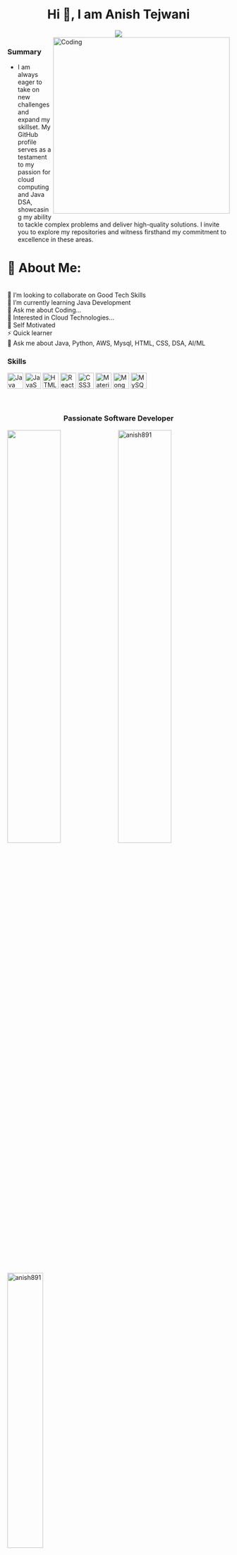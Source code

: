 <h1 align="center">Hi 👋, I am Anish Tejwani</h1>
<div align="center">
 <img src="https://readme-typing-svg.herokuapp.com/?lines=Java+Developer;Cloud-Enthusiast;AI-ML;Quick+learner;Self+Motivated;Problem+Solver;&color=teal&center=true" />
</div>

<img align="right" alt="Coding" width="400" src="https://user-images.githubusercontent.com/102204260/192700068-98ad5312-13c4-49ba-bc0a-d3de1fb9d5fb.gif">

### Summary
-  I am always eager to take on new challenges and expand my skillset. My GitHub profile serves as a testament to my passion for cloud computing and Java DSA, showcasing my ability to tackle complex problems and deliver high-quality solutions. I invite you to explore my repositories and witness firsthand my commitment to excellence in these areas.

# 💫 About Me:
<br>
👯 I’m looking to collaborate on Good Tech Skills<br>
🌱 I’m currently learning Java Development<br>
💬 Ask me about Coding...<br>
👯 Interested in Cloud Technologies...<br>
👯 Self Motivated<br>
⚡ Quick learner<br>
💬 Ask me about Java, Python, AWS, Mysql, HTML, CSS, DSA, AI/ML<br>

### Skills


<p align="left">
<a href="https://www.oracle.com/java/" target="_blank" rel="noreferrer"><img src="https://raw.githubusercontent.com/danielcranney/readme-generator/main/public/icons/skills/java-colored.svg" width="36" height="36" alt="Java" /></a>
<a href="https://developer.mozilla.org/en-US/docs/Web/JavaScript" target="_blank" rel="noreferrer"><img src="https://raw.githubusercontent.com/danielcranney/readme-generator/main/public/icons/skills/javascript-colored.svg" width="36" height="36" alt="JavaScript" /></a>
<a href="https://developer.mozilla.org/en-US/docs/Glossary/HTML5" target="_blank" rel="noreferrer"><img src="https://raw.githubusercontent.com/danielcranney/readme-generator/main/public/icons/skills/html5-colored.svg" width="36" height="36" alt="HTML5" /></a>
<a href="https://reactjs.org/" target="_blank" rel="noreferrer"><img src="https://raw.githubusercontent.com/danielcranney/readme-generator/main/public/icons/skills/react-colored.svg" width="36" height="36" alt="React" /></a>
<a href="https://www.w3.org/TR/CSS/#css" target="_blank" rel="noreferrer"><img src="https://raw.githubusercontent.com/danielcranney/readme-generator/main/public/icons/skills/css3-colored.svg" width="36" height="36" alt="CSS3" /></a>
<a href="https://mui.com/" target="_blank" rel="noreferrer"><img src="https://raw.githubusercontent.com/danielcranney/readme-generator/main/public/icons/skills/materialui-colored.svg" width="36" height="36" alt="Material UI" /></a>
<a href="https://www.mongodb.com/" target="_blank" rel="noreferrer"><img src="https://raw.githubusercontent.com/danielcranney/readme-generator/main/public/icons/skills/mongodb-colored.svg" width="36" height="36" alt="MongoDB" /></a>
<a href="https://www.mysql.com/" target="_blank" rel="noreferrer"><img src="https://raw.githubusercontent.com/danielcranney/readme-generator/main/public/icons/skills/mysql-colored.svg" width="36" height="36" alt="MySQL" /></a>
</p>
<br/>

<h3 align="center">Passionate Software Developer</h3>


<p>
  <img width="49%" src="https://github-readme-stats.vercel.app/api?username=anish891&&show_icons=true&title_color=ffffff&icon_color=bb2acf&text_color=daf7dc&bg_color=151515">
  <img width="49%"   src="https://github-readme-streak-stats.herokuapp.com/?user=anish891&theme=nightowl&hide_border=true&fire=DD2727" alt="anish891" />
  <img width="40%" align="center"  src="https://github-readme-stats.vercel.app/api/top-langs?username=anish891&color=0e75b6&style=flat&theme=nightowl&hide_border=true" alt="anish891" />
</p>

📫 Contact : anishtejwai891@gmail.com <br>

<!-- <img height="180em" src="https://github-readme-stats.vercel.app/api?username=anish891&show_icons=true&hide_border=true&&count_private=true&include_all_commits=true" /> -->
